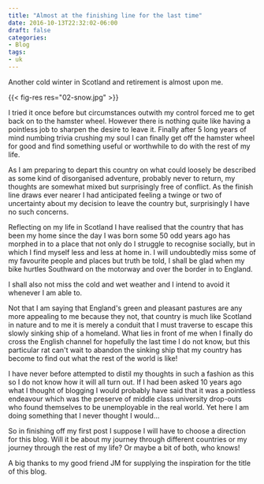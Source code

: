 ```yaml
---
title: "Almost at the finishing line for the last time"
date: 2016-10-13T22:32:02-06:00
draft: false
categories:
- Blog
tags:
- uk
---
```


Another cold winter in Scotland and retirement is almost upon me. 


{{< fig-res res="02-snow.jpg" >}}

<!--more-->

I tried it once before but circumstances outwith my control forced me to get back on to the hamster wheel. However there is nothing quite like having a pointless job to sharpen the desire to leave it. Finally after 5 long years of mind numbing trivia crushing my soul I can finally get off the hamster wheel for good and find something useful or worthwhile to do with the rest of my life.

As I am preparing to depart this country on what could loosely be described as some kind of disorganised adventure, probably never to return, my thoughts are somewhat mixed but surprisingly free of conflict. As the finish line draws ever nearer I had anticipated feeling a twinge or two of uncertainty about my decision to leave the country but, surprisingly I have no such concerns.

Reflecting on my life in Scotland I have realised that the country that has been my home since the day I was born some 50 odd years ago has morphed in to a place that not only do I struggle to recognise socially, but in which I find myself less and less at home in. I will undoubtedly miss some of my favourite people and places but truth be told, I shall be glad when my bike hurtles Southward on the motorway and over the border in to England.

I shall also not miss the cold and wet weather and I intend to avoid it whenever I am able to. 

Not that I am saying that England's green and pleasant pastures are any more appealing to me because they not, that country is much like Scotland in nature and to me it is merely a conduit that I must traverse to escape this slowly sinking ship of a homeland. What lies in front of me when I finally do cross the English channel for hopefully the last time I do not know, but this particular rat can't wait to abandon the sinking ship that my country has become to find out what the rest of the world is like!

I have never before attempted to distil my thoughts in such a fashion as this so I do not know how it will all turn out. If I had been asked 10 years ago what I thought of blogging I would probably have said that it was a pointless endeavour which was the preserve of middle class university drop-outs who found themselves to be unemployable in the real world. Yet here I am doing something that I never thought I would...

So in finishing off my first post I suppose I will have to choose a direction for this blog. Will it be about my journey through different countries or my journey through the rest of my life? Or maybe a bit of both, who knows!

A big thanks to my good friend JM for supplying the inspiration for the title of this blog.